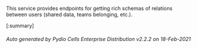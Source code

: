 






This service provides endpoints for getting rich schemas of relations between users (shared data, teams belonging, etc.).

[:summary]

###### Auto generated by Pydio Cells Enterprise Distribution v2.2.2 on 18-Feb-2021
